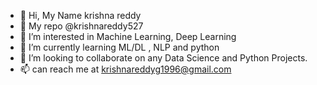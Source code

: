 - 👋 Hi, My Name krishna reddy
- 👋 My repo @krishnareddy527
- 👀 I’m interested in Machine Learning, Deep Learning
- 🌱 I’m currently learning ML/DL , NLP and python
- 💞️ I’m looking to collaborate on any Data Science and Python Projects.
- 📫 can reach me at krishnareddyg1996@gmail.com

<!---
krishnareddy527/krishnareddy527 is a ✨ special ✨ repository because its `README.md` (this file) appears on your GitHub profile.
You can click the Preview link to take a look at your changes.
--->

